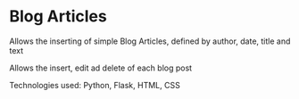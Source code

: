# Blog Articles
Allows the inserting of simple Blog Articles, defined by author, date, title and text

Allows the insert, edit ad delete of each blog post

Technologies used:
Python, Flask, HTML, CSS
